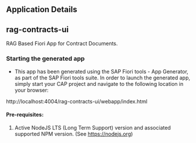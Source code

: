## Application Details

## rag-contracts-ui

RAG Based Fiori App for Contract Documents.

### Starting the generated app

-   This app has been generated using the SAP Fiori tools - App Generator, as part of the SAP Fiori tools suite.  In order to launch the generated app, simply start your CAP project and navigate to the following location in your browser:

http://localhost:4004/rag-contracts-ui/webapp/index.html

#### Pre-requisites:

1. Active NodeJS LTS (Long Term Support) version and associated supported NPM version.  (See https://nodejs.org)


